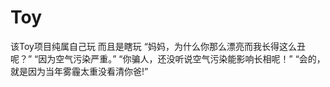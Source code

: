 # Toy
该Toy项目纯属自己玩 而且是瞎玩
“妈妈，为什么你那么漂亮而我长得这么丑呢？”
“因为空气污染严重。” 
“你骗人，还没听说空气污染能影响长相呢！”
“会的，就是因为当年雾霾太重没看清你爸!”
